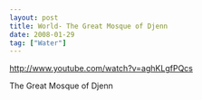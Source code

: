 ```yaml
---
layout: post
title: World- The Great Mosque of Djenn
date: 2008-01-29
tag: ["Water"]
---
```


http://www.youtube.com/watch?v=aghKLgfPQcs  

The Great Mosque of Djenn